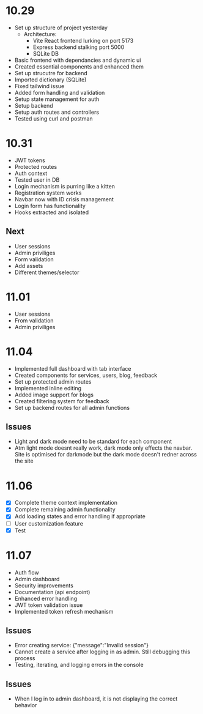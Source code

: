 # 10.29
- Set up structure of project yesterday
    - Architecture:
        - Vite React frontend lurking on port 5173
        - Express backend stalking port 5000
        - SQLite DB 
- Basic frontend with dependancies and dynamic ui 
- Created essential components and enhanced them
- Set up strucutre for backend
- Imported dictionary (SQLite)
- Fixed tailwind issue
- Added form handling and validation
- Setup state management for auth
- Setup backend
- Setup auth routes and controllers
- Tested using curl and postman

# 10.31 
- JWT tokens 
- Protected routes 
- Auth context
- Tested user in DB 
- Login mechanism is purring like a kitten 
- Registration system works
- Navbar now with ID crisis management 
- Login form has functionality 
- Hooks extracted and isolated 

## Next 
- User sessions
- Admin priviliges 
- Form validation
- Add assets
- Different themes/selector


# 11.01
- User sessions
- From validation 
- Admin priviliges

# 11.04
- Implemented full dashboard with tab interface
- Created components for services, users, blog, feedback
- Set up protected admin routes
- Implemented inline editing 
- Added image support for blogs 
- Created filtering system for feedback 
- Set up backend routes for all admin functions

## Issues
- Light and dark mode need to be standard for each component 
- Atm light mode doesnt really work, dark mode only effects the navbar. Site is optimised for darkmode but the dark mode doesn't redner across the site

# 11.06
- [x] Complete theme context implementation
- [x] Complete remaining admin functionality
- [x] Add loading states and error handling if appropriate
- [ ] User customization feature
- [x] Test

# 11.07
- Auth flow
- Admin dashboard
- Security improvements
- Documentation (api endpoint)
- Enhanced error handling
- JWT token validation issue 
- Implemented token refresh mechanism

## Issues 
- Error creating service: {"message":"Invalid session"}
- Cannot create a service after logging in as admin. Still debugging this process
- Testing, iterating, and logging errors in the console


## Issues
- When I log in to admin dashboard, it is not displaying the correct behavior 
